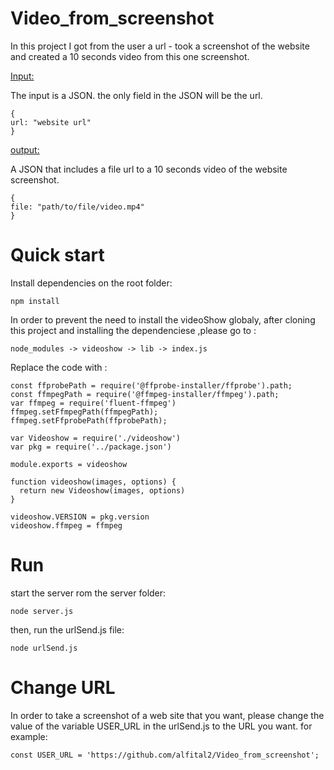 # Video_from_screenshot

In this project I got from the user a url - took a screenshot of the website and created a 10 seconds video from this one screenshot.

<u>Input:</u>

The input is a JSON. the only field in the JSON will be the url.
```
{
url: "website url"
}
```

<u>output:</u>

A JSON that includes a file url to a 10 seconds video of the website screenshot. 
```
{
file: "path/to/file/video.mp4"
}
```

# Quick start

Install dependencies on the root folder:

```
npm install
```

In order to prevent the need to install the videoShow globaly, after cloning this project and installing the dependenciese ,please go to :

```
node_modules -> videoshow -> lib -> index.js
```

Replace the code with : 

```
const ffprobePath = require('@ffprobe-installer/ffprobe').path;
const ffmpegPath = require('@ffmpeg-installer/ffmpeg').path;
var ffmpeg = require('fluent-ffmpeg')
ffmpeg.setFfmpegPath(ffmpegPath);
ffmpeg.setFfprobePath(ffprobePath);

var Videoshow = require('./videoshow')
var pkg = require('../package.json')

module.exports = videoshow

function videoshow(images, options) {
  return new Videoshow(images, options)
}

videoshow.VERSION = pkg.version
videoshow.ffmpeg = ffmpeg
```


# Run 

start the server rom the server folder: 

```
node server.js
```

then, run the urlSend.js file:
```
node urlSend.js
```

# Change URL

In order to take a screenshot of a web site that you want, please change the value of the variable USER_URL in the urlSend.js to the URL you want. 
for example: 
```
const USER_URL = 'https://github.com/alfital2/Video_from_screenshot';
```

